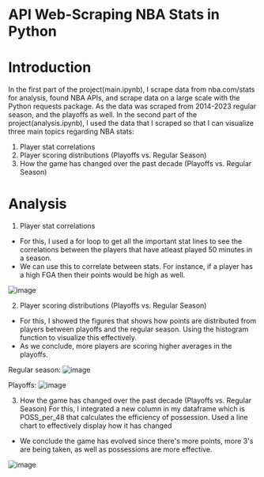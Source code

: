 # API Web-Scraping NBA Stats in Python
# Introduction
In the first part of the project(main.ipynb), I scrape data from nba.com/stats for analysis, found NBA APIs, and scrape data on a large scale with the Python requests package. As the data was scraped from 2014-2023 regular season, and the playoffs as well. In the second part of the project(analysis.ipynb), I used the data that I scraped so that I can visualize three main topics regarding NBA stats:

1) Player stat correlations
2) Player scoring distributions (Playoffs vs. Regular Season)
3) How the game has changed over the past decade (Playoffs vs. Regular Season)

# Analysis
1) Player stat correlations
- For this, I used a for loop to get all the important stat lines to see the correlations between the players that have atleast played 50 minutes in a season.
- We can use this to correlate between stats. For instance, if a player has a high FGA then their points would be high as well.

![image](https://github.com/AJsimplydevelops/Web-Scraping/assets/78631693/8195786f-f145-43c1-a18b-71a86fbfa74d)

2) Player scoring distributions (Playoffs vs. Regular Season)
- For this, I showed the figures that shows how points are distributed from players between playoffs and the regular season. Using the histogram function to visualize this effectively.
- As we conclude, more players are scoring higher averages in the playoffs.

Regular season: 
![image](https://github.com/AJsimplydevelops/Web-Scraping/assets/78631693/50e7d2d8-20c6-482c-b5a0-417d98ebd0cd)

Playoffs:
![image](https://github.com/AJsimplydevelops/Web-Scraping/assets/78631693/b851e0d9-1547-4b70-81aa-488189136ada)

3) How the game has changed over the past decade (Playoffs vs. Regular Season)
For this, I integrated a new column in my dataframe which is POSS_per_48 that calculates the efficiency of possession. Used a line chart to effectively display how it has changed 
- We conclude the game has evolved since there's more points, more 3's are being taken, as well as possessions are more effective.

![image](https://github.com/AJsimplydevelops/Web-Scraping/assets/78631693/efde82a7-af3d-43aa-a742-ddecc12d1da8)



